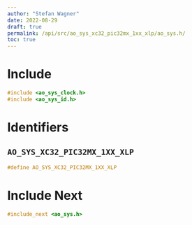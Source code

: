 ```yaml
---
author: "Stefan Wagner"
date: 2022-08-29
draft: true
permalink: /api/src/ao_sys_xc32_pic32mx_1xx_xlp/ao_sys.h/
toc: true
---
```


# Include

```c
#include <ao_sys_clock.h>
#include <ao_sys_id.h>
```

# Identifiers

## `AO_SYS_XC32_PIC32MX_1XX_XLP`

```c
#define AO_SYS_XC32_PIC32MX_1XX_XLP
```

# Include Next

```c
#include_next <ao_sys.h>
```
